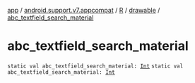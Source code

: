[app](../../../index.md) / [android.support.v7.appcompat](../../index.md) / [R](../index.md) / [drawable](index.md) / [abc_textfield_search_material](./abc_textfield_search_material.md)

# abc_textfield_search_material

`static val abc_textfield_search_material: `[`Int`](https://kotlinlang.org/api/latest/jvm/stdlib/kotlin/-int/index.html)
`static val abc_textfield_search_material: `[`Int`](https://kotlinlang.org/api/latest/jvm/stdlib/kotlin/-int/index.html)